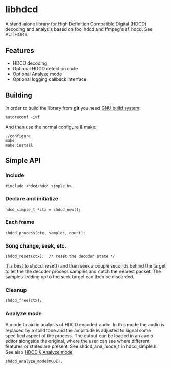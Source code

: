 # libhdcd

A stand-alone library for High Definition Compatible Digital (HDCD) decoding and analysis based on foo_hdcd and ffmpeg's af_hdcd. See AUTHORS.

Features
--------

* HDCD decoding
* Optional HDCD detection code
* Optional Analyze mode
* Optional logging callback interface

Building
--------

In order to build the library from **git** you need [GNU build system][autotools]:

    autoreconf -ivf

And then use the normal configure & make:

    ./configure
    make
    make install

[autotools]: https://autotools.io

Simple API
----------
### Include

    #include <hdcd/hdcd_simple.h>

### Declare and initialize

    hdcd_simple_t *ctx = shdcd_new();

### Each frame
    
    shdcd_process(ctx, samples, count);

### Song change, seek, etc.

    shdcd_reset(ctx);  /* reset the decoder state */

It is best to shdcd_reset() and then seek a couple seconds behind the target to let the the decoder process samples and catch the nearest packet. The samples leading up to the seek target can then be discarded.

### Cleanup
    
    shdcd_free(ctx);

### Analyze mode

A mode to aid in analysis of HDCD encoded audio. In this mode the audio is replaced by a solid tone and the amplitude is adjusted to signal some specified aspect of the process. The output can be loaded in an audio editor alongside the original, where the user can see where different features or states are present.
See shdcd_ana_mode_t in hdcd_simple.h. See also [HDCD § Analyze mode](http://wiki.hydrogenaud.io/index.php?title=High_Definition_Compatible_Digital#Analyze_mode)

    shdcd_analyze_mode(MODE);


